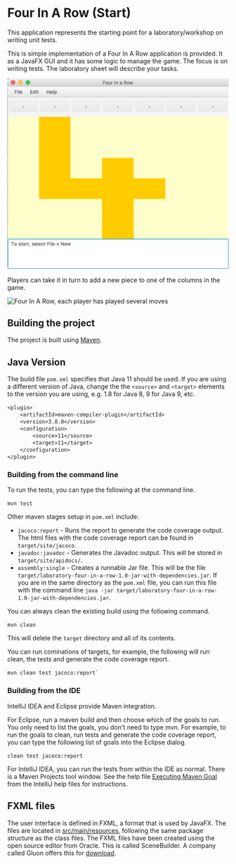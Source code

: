 # Four In A Row (Start)

This application represents the starting point for a laboratory/workshop on writing unit tests. 

This is simple implementation of a Four In A Row application is provided. It as a JavaFX GUI and it has some logic to manage the game. The focus is on writing tests. The laboratory sheet will describe your tasks.

![Four In A Row, opening status](images/FourInARow.png "Opening Screen for the Application")

Players can take it in turn to add a new piece to one of the columns in the game. 

![Four In A Row, each player has played several moves](images/FourInARow-MidGame.png "Each player has the opportunity to press a button at the top of the screen. This will try to add a piece 
into the column.")

## Building the project
The project is built using [Maven](https://maven.apache.org). 

## Java Version
The build file `pom.xml` specifies that Java 11 should be used. If you are using a different version of Java, change the the `<source>` and `<target>` elements to the version you are using, e.g. 1.8 for Java 8, 9 for Java 9, etc.

```
<plugin>
    <artifactId>maven-compiler-plugin</artifactId>
    <version>3.8.0</version>
    <configuration>
        <source>11</source>
        <target>11</target>
    </configuration>
</plugin>
```

### Building from the command line
To run the tests, you can type the following at the command line.

```
mvn test
```

Other maven stages setup in `pom.xml` include: 

* `jacoco:report` - Runs the report to generate the code coverage output. The html files with the code coverage report can be found in `target/site/jacoco`. 
* `javadoc:javadoc` - Generates the Javadoc output. This will be stored in `target/site/apidocs/`.
* `assembly:single` - Creates a runnable Jar file. This will be the file `target/laboratory-four-in-a-row-1.0-jar-with-dependencies.jar`. If you are in the same directory as the `pom.xml` file, you can run this file with the command line `java -jar target/laboratory-four-in-a-row-1.0-jar-with-dependencies.jar`.

You can always clean the existing build using the following command. 

```
mvn clean
```
This will delete the `target` directory and all of its contents. 

You can run cominations of targets, for example, the following will run clean, the tests and generate the code coverage report.  

```
mvn clean test jacoco:report`
```

### Building from the IDE
IntelliJ IDEA and Eclipse provide Maven integration.

For Eclipse, run a maven build and then choose which of the goals to run. You only need to list the goals, you don't need to type mvn. For example, to run the goals to clean, run tests and generate the code coverage report, you can type the following list of goals into the Eclipse dialog.

```
clean test jacoco:report
```

For IntelliJ IDEA, you can run the tests from within the IDE as normal. There is a Maven Projects tool window. See the help file [Executing Maven Goal](https://www.jetbrains.com/help/idea/2017.1/executing-maven-goal.html) from the IntelliJ help files for instructions. 


## FXML files
The user interface is defined in FXML, a format that is used by JavaFX. The files are located in [src/main/resources](src/main/resources), following the same package structure as the class files. The FXML files have been created using the open source editor from Oracle. This is called SceneBuilder. A company called Gluon offers this for [download](http://gluonhq.com/products/scene-builder/).

